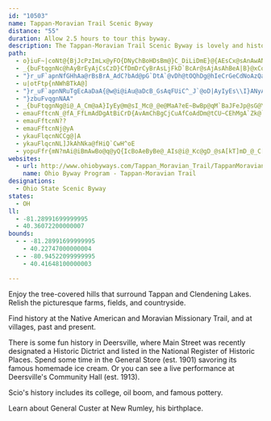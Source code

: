 ```yaml
---
id: "10503"
name: Tappan-Moravian Trail Scenic Byway
distance: "55"
duration: Allow 2.5 hours to tour this byway.
description: The Tappan-Moravian Trail Scenic Byway is lovely and history-rich.
path:
  - o}iuF~|coNt@{BjJcPzImLx@yFO{DNyChBoHDsBm@}C_DiLiDmE}@{AEsCx@sAnAwANeCOcGB_APaA`BkCnBeEX[bDR~B?bCR^Eh@[r@w@lAgC~@mDnDyHfAgDh@_AnByBfF{Kd@e@fCyAn@o@~AyD^sALy@FeB?sCOwCq@iGgAoFu@eCwAyC?}@h@cDhAgE^s@p@]|HaAbA]dC{CfAaBNe@TgHE_Bo@_F?oNIuGHkCJ{@Ri@xDaFzFSZQ|AiBrEwCpFBjBQ|Aa@|@q@^s@Jy@d@gLvBeKOcEc@oHr@qDd@sAv@yAn@}@jAa@|@KnEEjG[lAQnAa@pHyDbFuDr@qAbAwCJg@BaAOe@}AaCMk@HeHAsBO_BgCcI?s@JqA`@kAxAaB~BsAh@y@nCoI^c@h@SdFSxC\xQqAbCpAbDx@zLClDmAnC_@rDGlAFc@sAh@cZXoBrEwJRi@NqAJsHYwMFkAXy@p@gA`BeBrCaClHkF~DmChAg@fCiAjHsBrJcJVyADuBI}@e@aBcCeHCUXqX
  - _{buFtqgnNc@hAyBrEyAjCsCzD}CfDmDrCyBrAsLjFkD`BcAr@sAjAsAhBeA|B}@xCo@fEKfD^`MDtHSrHUfEoAlKqGrZc@xDUlFD`ERjCpGdc@VrEAzBYrC_@rBu@`Cw@xAkA~AgA~@cIdEgAnA_A|AsAzDk@rEIzA@|BRxCn@`EVfCJjC?lCIlCUjCi@nDi@rBiAxC_AfB_B~BqArAyS|NuAh@mDt@iCVgFFcD\}A`@yAp@wBrAqAfA}BvCqHjO}ClEoCfC{MlJmAdAyBlC_A`By@jBcAzCe@|BsR`pAbVhOJXEl@Bp@T~@RXn@f@xAj@nEtFlA~@xBpAr@z@h@dBNrK?~PNx@bEdEfAvA`T~[f@dAhAlEfHbNX~@NtADxN
  - "}r_uF`apnNfGHhAa@rBsBrA_AdC?bAd@pG`DtA`@vDh@tOQhDg@hIeCrGeCdNoAzQaFfB_ApE_FdCwDjJiPt@s@l@ShBKvCJzKYhBYbKaCvAI~@J`EbArG`@bC?nDM~GF`SpA|@^b@b@rAdCxDxHrFtObEfIVlA^dE^tA^l@vCdDt@xA^tBn@vKb@`Br@jAfKtJbA`@x@JrCEdB^rA~@fDrD|CxBjb@pV^JrCDb@LrExExA~@lAXjACvEuAlG_ClBSbAPrGnDrAXrBAx@Sx@e@vEqEpA[fCKvAFdAj@hBpBr@^n@LrB@tB[jFgChCk@`LY~Jr@IzBHdANx@h@fAlE|Fp@xArAtFRnABtASzB}BhIc@rBuAfLe@zFc@xHe@hQSp@sGhMiAxE}BhF]bBFnAZbA|DrD|@zA~BxHRxADnA_@xIYfCoAzHgEnUm@~E?~ApAnHhC~Et@rGNl@\\d@dD|C`BjB|EfGhElJxBbG"
  - u|otFtp{nNWhBTkA@]
  - "}r_uF`apnNRuTgEcAaDaA{@w@i@iAu@aDcB_GsAqFUiC^_J`@oD|AyIyEs\\I}ANyAn@cBhEyErBqD~JmYnEqHr@{ARcA?gBs@}EEo@DuAn@qHAcDYgF}@eGqFoXe@wBcAkCo@}@o@g@yAg@o@IkHa@oC_AmAaAu@_Ai@cAcC}FUy@M}@BuBH_Ad@yAxB{DXs@N}@NsEb@{Bz@eCVsAJsAHyENgB|AgInCuU?aBK}@c@oAy@cAqGcEiCsBgHyG}LuK"
  - "}zbuFvqgnNAA"
  - _{buFtqgnNg@i@_A_Cm@aA}IyEy@m@sI_Mc@_@e@MaA?eE~BwBp@qM`BaJFeJp@sG@YOmAqC_@g@eAk@iAMgACeAJaLvBo@Dq@KaAe@cCgCeF{H_DkEc@kAK_A?mDt@{LHmFEmFYgDUgAgA_EoBwF_AwAwAwAsJcFgF_CcAq@cU_UyBcB_K}FmDqC{AyAiKaLu@sA}@{B_Hk[g@yA{@qBoAuBaA_AeCsBoA_Bi@yAgAmGQk@q@oAoXo_@_@aAYmAw@kHq@iBq@cAk@i@c@QgHqAeA_@_BaAkDkDoBiAwAk@sIeBaIgCaKwAyBeAqBcB_GgHmFaEs@eAiDeHeO}OaEqFo@]}@WsGk@cCDUXsBdIY?}G_CmAMReADcB
  - emauFftcnN_@fA_FfLmAdDgAtBiCrD{AvAmChBgCjCuAfCoAdDm@tCU~CEhMgA`Zk@`G}@fE}@`DgAbD
  - emauFftcnN??
  - emauFftcnNj@yA
  - ykauFlqcnNCCg@|A
  - ykauFlqcnNL]JkAhNka@fHiQ`CwH^oE
  - yopuFfr{mN?mAi@iBmAwBo@q@yQ{IcBoAeByBe@_AIs@i@_Kc@gD_@sA[kT]mD_@_C[qAaDoJeAsAwCsBe@i@m@oAUyA_@mLJmDnAoHv@sGx@mDlByEf@kBNgA?mAQeA_@aAy@mAo@i@kDoBa@k@aAyB_BmFkAyE}@gEKgB?m@dA_EZkC`By[P{JRmAbAmChAcC^oBCwAi@sBeAaBoBaC_@y@y@kE?mAZgAfAwBvIiSvIoRbBcFDc@Oy@mBuBYk@Qs@aAyFqByDSmBNyCb@oBrDyLxBmCh@eAhHkWVwAHgAOmFDuANqAhAuDbF{JlAkDt@kCb@uCH}ADuDIwAK}@Yo@aBgBoCaGaLwZ_AgDsAgNHuQGuAOcA{@iAs@]mA[{AC_Ih@aA]c@a@Uk@MYc@mEiBgGoA{Fc@eAuEmI{BaFe@sBIeA?sAv@mIT{LU{BYw@s@{@uKqGa@g@c@mA_@qEi@oBcEqGiB{Es@sAo@s@y@e@cCa@sAi@iA{@_AqAsCaG_@uAI_A@cA`@uCDqAEmBOmAQm@oHoO_@kAQgAAiBHaAPs@^_ArAmBxA_DvCuJr@_BxBaBhCeAxByA~KaKxByBh@u@Rq@nEuSh@oC^EjIlDhAEr@c@^_@~BmGx@iAl@e@x@YzAKzE^~@Xn@^nOnQbA~@hBjAjJlDxB`Bp@~@`DrG~BfGpDpLr@jBd@p@r@d@x@Lp@EhAYbAEbBX|H~E~@dApBrCbBfDxIhWpH~RzFtMd@~Bv@lH^rBjAtELjAWbM?pDRrBh@lBlBxCbBjBfGzFn@t@h@~@j@jBTlApAhMZ|@h@n@fIlHnJrU~@tAtCjDlA`@fFRbC\dBf@tF~BnPrE_@nNS|LYdEU|Li@pKbBHnB\fE?XDXXJZ?^}A~OqAhJ]`ENpCpF|Y^tD?xB_Aj[g@dEa@lBqJxWwCxJmHra@mBlGcBzDyCdFsAfBmClC_BrAcSfNuAjAw@x@cB~BeBxDcA`Do@lDi@lFUlD}BvRk@jGcB|K}BfKmFvRsEzMmApBiDtEmFdIsCzFiKvW[rBEfAn@lHJrBBrBOxCo@fDkBtFk@hAc@f@{@r@uEjBkBfAyC~BgCdDcBbD}ApEaAtEs@zE
websites:
  - url: http://www.ohiobyways.com/Tappan_Moravian_Trail/TappanMoravian.htm
    name: Ohio Byway Program - Tappan-Moravian Trail
designations:
  - Ohio State Scenic Byway
states:
  - OH
ll:
  - -81.28991699999995
  - 40.36072200000007
bounds:
  - - -81.28991699999995
    - 40.22747000000004
  - - -80.94522099999995
    - 40.41648100000003

---
```


Enjoy the tree-covered hills that surround Tappan and Clendening Lakes. Relish the picturesque farms, fields, and countryside.

Find history at the Native American and Moravian Missionary Trail, and at villages, past and present.

There is some fun history in Deersville, where Main Street was recently designated a Historic Dictrict and listed in the National Register of Historic Places. Spend some time in the General Store (est. 1901) savoring its famous homemade ice cream. Or you can see a live performance at Deersville's Community Hall (est. 1913).

Scio's history includes its college, oil boom, and famous pottery.

Learn about General Custer at New Rumley, his birthplace.
